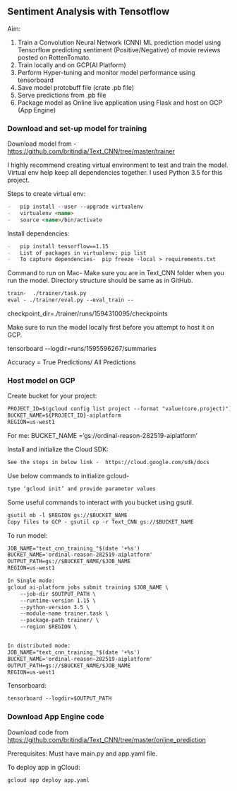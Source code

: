 ## Sentiment Analysis with Tensotflow

Aim: 
1.	Train a Convolution Neural Network (CNN) ML prediction model using Tensorflow predicting sentiment (Positive/Negative) of movie reviews posted on RottenTomato.
2.	Train locally and on GCP(AI Platform)
3.	Perform Hyper-tuning and monitor model performance using tensorboard
4.	Save model protobuff file (crate .pb file)
5.	Serve predictions from .pb file
6.	Package model as Online live application using Flask and host on GCP (App Engine)


### Download and set-up model for training

Download model from - https://github.com/britindia/Text_CNN/tree/master/trainer

I highly recommend creating virtual environment to test and train the model. Virtual env help keep all dependencies together. 
I used Python 3.5 for this project.

Steps to create virtual env:
```markdown
-	pip install --user --upgrade virtualenv
-	virtualenv <name>
-	source <name>/bin/activate

```
Install dependencies:
```markdown
-	pip install tensorflow==1.15
-	List of packages in virtualenv: pip list
-	To capture dependencies-  pip freeze -local > requirements.txt
```

Command to run on Mac- 
Make sure you are in Text_CNN folder when you run the model. Directory structure should be same as in GitHub.
```markdown
train-  ./trainer/task.py
eval - ./trainer/eval.py --eval_train --
```
checkpoint_dir=./trainer/runs/1594310095/checkpoints

Make sure to run the model locally first before you attempt to host it on GCP.

tensorboard --logdir=runs/1595596267/summaries

Accuracy = True Predictions/ All Predictions

### Host model on GCP

Create bucket for your project:
```markdown
PROJECT_ID=$(gcloud config list project --format "value(core.project)")
BUCKET_NAME=${PROJECT_ID}-aiplatform
REGION=us-west1
```
For me: BUCKET_NAME =’gs://ordinal-reason-282519-aiplatform’

Install and initialize the Cloud SDK:
```markdown
See the steps in below link -  https://cloud.google.com/sdk/docs
```

Use below commands to initialize gcloud- 
```markdown
type ‘gcloud init’ and provide parameter values
```

Some useful commands to interact with you bucket using gsutil.
```markdown
gsutil mb -l $REGION gs://$BUCKET_NAME
Copy files to GCP - gsutil cp -r Text_CNN gs://$BUCKET_NAME
```

To run model:
```markdown
JOB_NAME="text_cnn_training_"$(date '+%s')
BUCKET_NAME='ordinal-reason-282519-aiplatform'
OUTPUT_PATH=gs://$BUCKET_NAME/$JOB_NAME
REGION=us-west1

In Single mode:
gcloud ai-platform jobs submit training $JOB_NAME \
    --job-dir $OUTPUT_PATH \
    --runtime-version 1.15 \
    --python-version 3.5 \
    --module-name trainer.task \
    --package-path trainer/ \
    --region $REGION \


In distributed mode:
JOB_NAME="text_cnn_training_"$(date '+%s')
BUCKET_NAME='ordinal-reason-282519-aiplatform'
OUTPUT_PATH=gs://$BUCKET_NAME/$JOB_NAME
REGION=us-west1
```

Tensorboard:
```markdown
tensorboard --logdir=$OUTPUT_PATH
```
### Download App Engine code

Download code from https://github.com/britindia/Text_CNN/tree/master/online_prediction

Prerequisites: Must have main.py and app.yaml file.

To deploy app in gCloud:
```markdown
gcloud app deploy app.yaml
```
